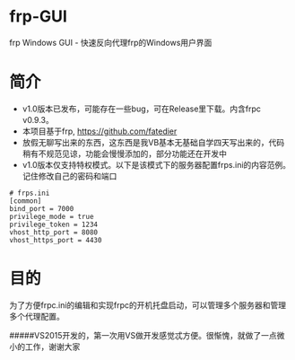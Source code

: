 # frp-GUI
frp Windows GUI - 快速反向代理frp的Windows用户界面

# 简介
* v1.0版本已发布，可能存在一些bug，可在Release里下载。内含frpc v0.9.3。
* 本项目基于frp, https://github.com/fatedier
* 放假无聊写出来的东西，这东西是我VB基本无基础自学四天写出来的，代码稍有不规范见谅，功能会慢慢添加的，部分功能还在开发中
* v1.0版本仅支持特权模式。以下是该模式下的服务器配置frps.ini的内容范例。记住修改自己的密码和端口
```
# frps.ini
[common]
bind_port = 7000
privilege_mode = true
privilege_token = 1234
vhost_http_port = 8080
vhost_https_port = 4430
```
# 目的
为了方便frpc.ini的编辑和实现frpc的开机托盘启动，可以管理多个服务器和管理多个代理配置。

#####VS2015开发的，第一次用VS做开发感觉忒方便。很惭愧，就做了一点微小的工作，谢谢大家
